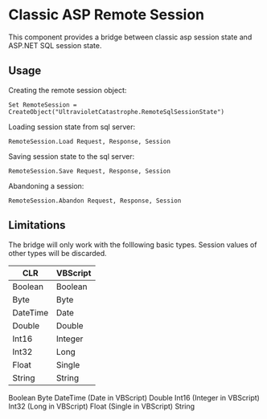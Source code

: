 Classic ASP Remote Session
=============

This component provides a bridge between classic asp session state and ASP.NET SQL session state.

Usage
---------------------

Creating the remote session object:

    Set RemoteSession = CreateObject("UltravioletCatastrophe.RemoteSqlSessionState")

Loading session state from sql server:

    RemoteSession.Load Request, Response, Session
    
Saving session state to the sql server:

    RemoteSession.Save Request, Response, Session
    
Abandoning a session:

    RemoteSession.Abandon Request, Response, Session
    
Limitations
---------------------

The bridge will only work with the folllowing basic types. Session values of other types will be discarded.

CLR | VBScript
-------|----------
Boolean|Boolean
Byte|Byte
DateTime|Date
Double|Double
Int16|Integer
Int32|Long
Float|Single
String|String

Boolean
Byte
DateTime (Date in VBScript)
Double
Int16 (Integer in VBScript)
Int32 (Long in VBScript)
Float (Single in VBScript)
String